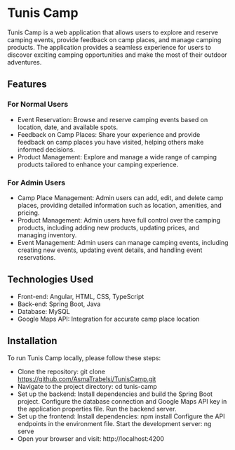 # Tunis Camp
Tunis Camp is a web application that allows users to explore and reserve camping events, provide feedback on camp places, and manage camping products. The application provides a seamless experience for users to discover exciting camping opportunities and make the most of their outdoor adventures.

## Features
### For Normal Users
- Event Reservation: Browse and reserve camping events based on location, date, and available spots.
- Feedback on Camp Places: Share your experience and provide feedback on camp places you have visited, helping others make informed decisions.
- Product Management: Explore and manage a wide range of camping products tailored to enhance your camping experience.
### For Admin Users
- Camp Place Management: Admin users can add, edit, and delete camp places, providing detailed information such as location, amenities, and pricing.
- Product Management: Admin users have full control over the camping products, including adding new products, updating prices, and managing inventory.
- Event Management: Admin users can manage camping events, including creating new events, updating event details, and handling event reservations.
## Technologies Used
- Front-end: Angular, HTML, CSS, TypeScript
- Back-end: Spring Boot, Java
- Database: MySQL
- Google Maps API: Integration for accurate camp place location
## Installation
To run Tunis Camp locally, please follow these steps:

- Clone the repository: git clone https://github.com/AsmaTrabelsi/TunisCamp.git
- Navigate to the project directory: cd tunis-camp
- Set up the backend:
Install dependencies and build the Spring Boot project.
Configure the database connection and Google Maps API key in the application properties file.
Run the backend server.
- Set up the frontend:
Install dependencies: npm install
Configure the API endpoints in the environment file.
Start the development server: ng serve
- Open your browser and visit: http://localhost:4200
